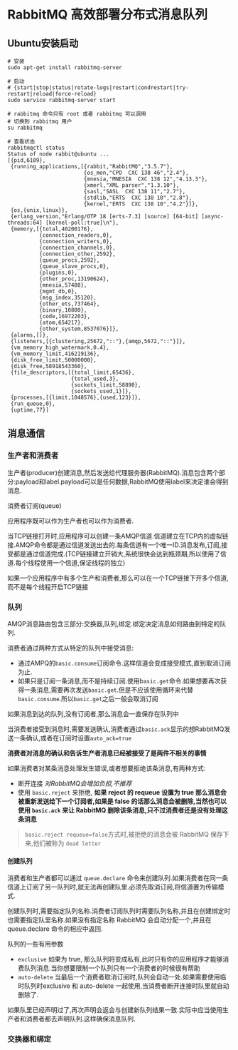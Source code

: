 # RabbitMQ 高效部署分布式消息队列

##  Ubuntu安装启动

```shell
# 安装
sudo apt-get install rabbitmq-server

# 启动
# {start|stop|status|rotate-logs|restart|condrestart|try-restart|reload|force-reload}
sudo service rabbitmq-server start

# rabbitmq 命令只有 root 或者 rabbitmq 可以调用
# 切换到 rabbitmq 用户
su rabbitmq

# 查看状态
rabbitmqctl status
Status of node rabbit@ubuntu ...
[{pid,6109},
 {running_applications,[{rabbit,"RabbitMQ","3.5.7"},
                        {os_mon,"CPO  CXC 138 46","2.4"},
                        {mnesia,"MNESIA  CXC 138 12","4.13.3"},
                        {xmerl,"XML parser","1.3.10"},
                        {sasl,"SASL  CXC 138 11","2.7"},
                        {stdlib,"ERTS  CXC 138 10","2.8"},
                        {kernel,"ERTS  CXC 138 10","4.2"}]},
 {os,{unix,linux}},
 {erlang_version,"Erlang/OTP 18 [erts-7.3] [source] [64-bit] [async-threads:64] [kernel-poll:true]\n"},
 {memory,[{total,40200176},
          {connection_readers,0},
          {connection_writers,0},
          {connection_channels,0},
          {connection_other,2592},
          {queue_procs,2592},
          {queue_slave_procs,0},
          {plugins,0},
          {other_proc,13190624},
          {mnesia,57488},
          {mgmt_db,0},
          {msg_index,35120},
          {other_ets,737464},
          {binary,10800},
          {code,16972203},
          {atom,654217},
          {other_system,8537076}]},
 {alarms,[]},
 {listeners,[{clustering,25672,"::"},{amqp,5672,"::"}]},
 {vm_memory_high_watermark,0.4},
 {vm_memory_limit,416219136},
 {disk_free_limit,50000000},
 {disk_free,58918543360},
 {file_descriptors,[{total_limit,65436},
                    {total_used,3},
                    {sockets_limit,58890},
                    {sockets_used,1}]},
 {processes,[{limit,1048576},{used,123}]},
 {run_queue,0},
 {uptime,77}]
```

## 消息通信

### 生产者和消费者

生产者(producer)创建消息,然后发送给代理服务器(RabbitMQ).消息包含两个部分:payload和label.payload可以是任何数据,RabbitMQ使用label来决定谁会得到消息.

消费者订阅(queue)

应用程序既可以作为生产者也可以作为消费者.

当TCP链接打开时,应用程序可以创建一条AMQP信道.信道建立在TCP内的虚拟链接.AMQP命令都是通过信道发送出去的.每条信道有一个唯一ID.消息发布,订阅,接受都是通过信道完成.(TCP链接建立开销大,系统很快会达到瓶颈期,所以使用了信道.每个线程使用一个信道,保证线程的独立)

如果一个应用程序中有多个生产和消费者,那么可以在一个TCP链接下开多个信道,而不是每个线程开启TCP链接

### 队列

AMQP消息路由包含三部分:交换器,队列,绑定.绑定决定消息如何路由到特定的队列.

消费者通过两种方式从特定的队列中接受消息:
- 通过AMPQ的`basic.consume`订阅命令.这样信道会变成接受模式,直到取消订阅为止.
- 如果只是订阅一条消息,而不是持续订阅.使用b`asic.get`命令.如果想要再次获得一条消息,需要再次发送`basic.get`.但是不应该使用循环来代替`basic.consume`.所以`basic.get`之后一般会取消订阅

如果消息到达的队列,没有订阅者,那么消息会一直保存在队列中

当消费者接受到消息时,需要发送确认,消费者通过`basic.ack`显示的想RabbitMQ发送一条确认,或者在订阅时设置`auto_ack=true`

**消费者对消息的确认和告诉生产者消息已经被接受了是两件不相关的事情**

如果消费者对某条消息处理发生错误,或者想要拒绝该条消息,有两种方式:
- 断开连接 *对RabbitMQ会增加负担,不推荐*
- 使用 `basic.reject` 来拒绝, **如果 reject 的 requeue 设置为 true 那么消息会被重新发送给下一个订阅者,如果是 false 的话那么消息会被删除,当然也可以使用 `basic.ack` 来让 RabbitMQ 删除该条消息,只不过消费者还是没有处理这条消息**

> `basic.reject requeue=false`方式时,被拒绝的消息会被 RabbitMQ 保存下来,他们被称为 `dead letter`

#### 创建队列

消费者和生产者都可以通过 `queue.declare` 命令来创建队列.如果消费者在同一条信道上订阅了另一队列时,就无法再创建队里.必须先取消订阅,将信道置为传输模式.

创建队列时,需要指定队列名称.消费者订阅队列时需要队列名称,并且在创建绑定时也需要指定队里名称.如果没有指定名称 RabbitMQ 会自动分配一个,并且在 queue.declare 命令的相应中返回.

队列的一些有用参数
- `exclusive` 如果为 true, 那么队列将变成私有,此时只有你的应用程序才能够消费队列消息.当你想要限制一个队列只有一个消费者的时候很有帮助
- `auto-delete` 当最后一个消费者取消订阅时,队列会自动一处.如果需要使用临时队列时exclusive 和 auto-delete 一起使用,当消费者断开连接时队里就自动删除了.

如果队里已经声明过了,再次声明会返会与创建新队列结果一致.实际中应当使用生产者和消费者都去声明队列.这样确保消息队列.

### 交换器和绑定

